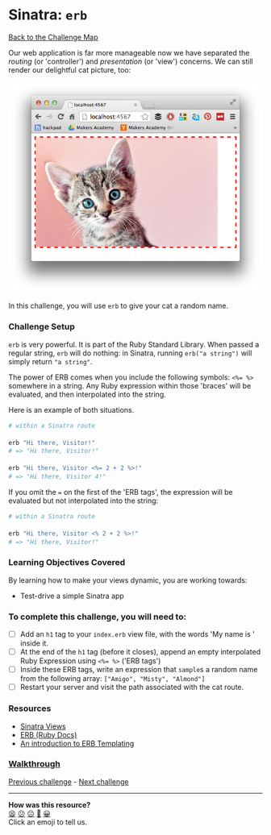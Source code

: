 # Sinatra: `erb`

[Back to the Challenge Map](README.md)

Our web application is far more manageable now we have separated the _routing_ (or 'controller') and _presentation_ (or 'view') concerns. We can still render our delightful cat picture, too:

![Wow, such cat](./images/sinatra_cat_route.png)

In this challenge, you will use `erb` to give your cat a random name.

### Challenge Setup

`erb` is very powerful. It is part of the Ruby Standard Library. When passed a regular string, `erb` will do nothing: in Sinatra, running `erb("a string")` will simply return `"a string"`.

The power of ERB comes when you include the following symbols: `<%= %>` somewhere in a string. Any Ruby expression within those 'braces' will be evaluated, and then interpolated into the string.

Here is an example of both situations.

```ruby
# within a Sinatra route

erb "Hi there, Visitor!"
# => "Hi there, Visitor!"

erb "Hi there, Visitor <%= 2 + 2 %>!"
# => "Hi there, Visitor 4!"
```

If you omit the `=` on the first of the 'ERB tags', the expression will be evaluated but not interpolated into the string:

```ruby
# within a Sinatra route

erb "Hi there, Visitor <% 2 + 2 %>!"
# => "Hi there, Visitor!"
```

### Learning Objectives Covered

By learning how to make your views dynamic, you are working towards:

* Test-drive a simple Sinatra app

### To complete this challenge, you will need to:

- [ ] Add an `h1` tag to your `index.erb` view file, with the words 'My name is ' inside it.
- [ ] At the end of the `h1` tag (before it closes), append an empty interpolated Ruby Expression using `<%= %>` ('ERB tags')
- [ ] Inside these ERB tags, write an expression that `sample`s a random name from the following array: `["Amigo", "Misty", "Almond"]`
- [ ] Restart your server and visit the path associated with the cat route.

### Resources

- [Sinatra Views](http://www.sinatrarb.com/intro.html#Views%20/%20Templates)
- [ERB (Ruby Docs)](http://ruby-doc.org/stdlib-2.2.3/libdoc/erb/rdoc/ERB.html)
- [An introduction to ERB Templating](https://www.stuartellis.name/articles/erb/)

### [Walkthrough](walkthroughs/sinatra_erb.md)

[Previous challenge](sinatra_views.md) - [Next challenge](sinatra_keeping_views_clean.md)
<!-- BEGIN GENERATED SECTION DO NOT EDIT -->

---

**How was this resource?**  
[😫](https://airtable.com/shrUJ3t7KLMqVRFKR?prefill_Repository=makersacademy/course&prefill_File=apprenticeships_intro_to_the_web_fast_track/sinatra_erb.md&prefill_Sentiment=😫) [😕](https://airtable.com/shrUJ3t7KLMqVRFKR?prefill_Repository=makersacademy/course&prefill_File=apprenticeships_intro_to_the_web_fast_track/sinatra_erb.md&prefill_Sentiment=😕) [😐](https://airtable.com/shrUJ3t7KLMqVRFKR?prefill_Repository=makersacademy/course&prefill_File=apprenticeships_intro_to_the_web_fast_track/sinatra_erb.md&prefill_Sentiment=😐) [🙂](https://airtable.com/shrUJ3t7KLMqVRFKR?prefill_Repository=makersacademy/course&prefill_File=apprenticeships_intro_to_the_web_fast_track/sinatra_erb.md&prefill_Sentiment=🙂) [😀](https://airtable.com/shrUJ3t7KLMqVRFKR?prefill_Repository=makersacademy/course&prefill_File=apprenticeships_intro_to_the_web_fast_track/sinatra_erb.md&prefill_Sentiment=😀)  
Click an emoji to tell us.

<!-- END GENERATED SECTION DO NOT EDIT -->
